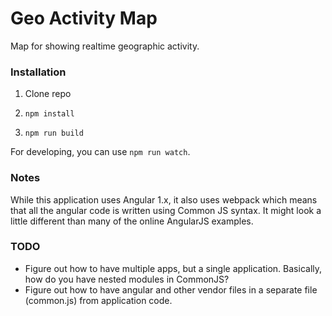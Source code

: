 # Geo Activity Map

Map for showing realtime geographic activity.

### Installation

1) Clone repo

2) `npm install`

3) `npm run build`

For developing, you can use `npm run watch`.

### Notes

While this application uses Angular 1.x, it also uses webpack which means that all the angular code is written using Common JS syntax. It might look a little different than many of the online AngularJS examples.

### TODO

* Figure out how to have multiple apps, but a single application. Basically, how do you have nested modules in CommonJS?
* Figure out how to have angular and other vendor files in a separate file (common.js) from application code.